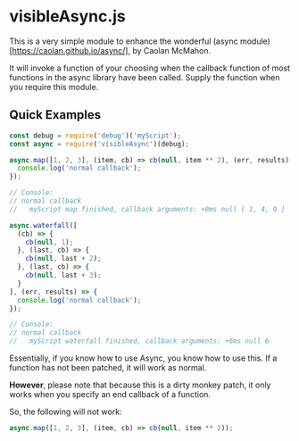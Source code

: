 # visibleAsync.js

This is a very simple module to enhance the wonderful (async module)[https://caolan.github.io/async/], by Caolan McMahon.

It will invoke a function of your choosing when the callback function of most functions in the async library have been called. Supply the function when you require this module.

## Quick Examples
```javascript
const debug = require('debug')('myScript');
const async = require('visibleAsync')(debug);

async.map([1, 2, 3], (item, cb) => cb(null, item ** 2), (err, results) => {
  console.log('normal callback');
});

// Console:
// normal callback
//   myScript map finished, callback arguments: +0ms null [ 1, 4, 9 ]

async.waterfall([
  (cb) => {
    cb(null, 1);
  }, (last, cb) => {
    cb(null, last + 2);
  }, (last, cb) => {
    cb(null, last + 3);
  }
], (err, results) => {
  console.log('normal callback');
});

// Console:
// normal callback
//   myScript waterfall finished, callback arguments: +6ms null 6

```

Essentially, if you know how to use Async, you know how to use this. If a function has not been patched, it will work as normal.

**However**, please note that because this is a dirty monkey patch, it only works when you specify an end callback of a function.

So, the following will not work:

```javascript
async.map([1, 2, 3], (item, cb) => cb(null, item ** 2));
```
